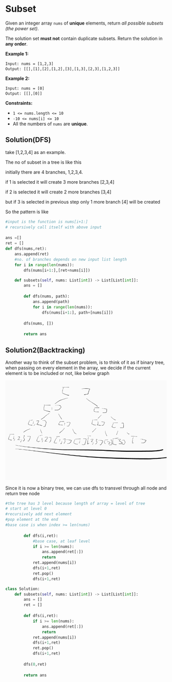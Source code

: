 # Subset

Given an integer array `nums` of **unique** elements, return _all possible subsets (the power set)_.

The solution set **must not** contain duplicate subsets. Return the solution in **any order**.

&#x20;

**Example 1:**

```
Input: nums = [1,2,3]
Output: [[],[1],[2],[1,2],[3],[1,3],[2,3],[1,2,3]]
```

**Example 2:**

```
Input: nums = [0]
Output: [[],[0]]
```

&#x20;

**Constraints:**

* `1 <= nums.length <= 10`
* `-10 <= nums[i] <= 10`
* All the numbers of `nums` are **unique**.

## Solution(DFS)

take \[1,2,3,4] as an example.

The no of subset in a tree is like this

initially there are 4 branches, 1,2,3,4.

if 1 is selected it will create 3 more branches \[2,3,4]

if 2 is selected it will create 2 more branches \[3,4]

but if 3 is selected in previous step only 1 more branch \[4] will be created

So the pattern is like

```python
#input is the function is nums[i+1:]
# recursively call itself with above input

ans =[]
ret = []
def dfs(nums,ret):
    ans.append(ret)
    #no. of branches depends on new input list length
    for i in range(len(nums)):
        dfs(nums[i+1:],[ret+nums[i]])
```

```python
    def subsets(self, nums: List[int]) -> List[List[int]]:
        ans = []
    
        def dfs(nums, path):
            ans.append(path)
            for i in range(len(nums)):
                dfs(nums[i+1:], path+[nums[i]])

        dfs(nums, [])
        
        return ans
```



## Solution2(Backtracking)

Another way to think of the subset problem, is to think of it as if binary tree, when passing on every element in the array, we decide if the current element is to be included or not, like below graph

![](../../.gitbook/assets/ink.png)

Since it is now a binary tree, we can use dfs to transvel through all node and return tree node

```python
#the tree has 3 level because length of array = level of tree
# start at level 0
#recursively add next element
#pop element at the end
#base case is when index >= len(nums)

        def dfs(i,ret):
            #base case, at leaf level
            if i >= len(nums):
                ans.append(ret[:])
                return
            ret.append(nums[i])
            dfs(i+1,ret)
            ret.pop()
            dfs(i+1,ret)

```

```python
class Solution:
    def subsets(self, nums: List[int]) -> List[List[int]]:
        ans = []
        ret = []

        def dfs(i,ret):
            if i >= len(nums):
                ans.append(ret[:])
                return
            ret.append(nums[i])
            dfs(i+1,ret)
            ret.pop()
            dfs(i+1,ret)
        
        dfs(0,ret)
        
        return ans

```

